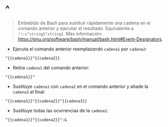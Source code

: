 # ^

> Embebido de Bash para sustituir rápidamente una cadena en el comando anterior y ejecutar el resultado.
> Equivalente a `!!:s^string1^string2`.
> Más información: <https://gnu.org/software/bash/manual/bash.html#Event-Designators>.

- Ejecuta el comando anterior reemplazando `cadena1` por `cadena2`:

`^{{cadena1}}^{{cadena2}}`

- Retira `cadena1` del comando anterior:

`^{{cadena1}}^`

- Sustituye `cadena1` con `cadena2` en el comando anterior y añade la `cadena3` al final:

`^{{cadena1}}^{{cadena2}}^{{cadena3}}`

- Sustituye todas las ocurrencias de la `cadena1`:

`^{{cadena1}}^{{cadena2}}^:&`
